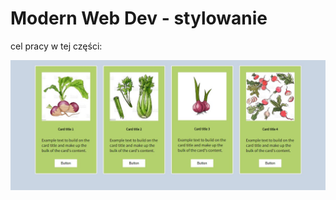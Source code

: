 # Modern Web Dev - stylowanie

cel pracy w tej części:

![alt text](targets/branch-1-target.jpg?raw=true)

